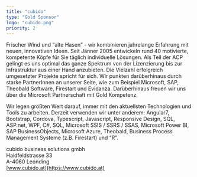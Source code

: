 ```yaml
---
title: "cubido"
type: "Gold Sponsor"
logo: "cubido.png"
priority: 2
---
```


Frischer Wind und “alte Hasen” - wir kombinieren jahrelange Erfahrung mit neuen, innovativen Ideen. Seit Jänner 2005 entwickeln rund 40 motivierte, kompetente Köpfe für Sie täglich individuelle Lösungen. Als Teil der ACP gelingt es uns optimal das ganze Spektrum von der Lizenzierung bis zur Infrastruktur aus einer Hand anzubieten. Die Vielzahl erfolgreich umgesetzter Projekte spricht für sich. Wir punkten darüberhinaus durch starke PartnerInnen an unserer Seite, wie zum Beispiel Microsoft, SAP, Theobald Software, Firestart und Evidanza. Darüberhinaus freuen wir uns über die Microsoft Partnerschaft mit Gold Kompetenz.

Wir legen größten Wert darauf, immer mit den aktuellsten Technologien und Tools zu arbeiten. Derzeit verwenden wir unter anderem: Angular7, Bootstrap, Cordova, Typescript, Javascript, Responsive Design, SQL, ASP.net, WPF, C#, SQL, Microsoft SSIS / SSRS / SSAS, Microsoft Power BI, SAP BusinessObjects, Microsoft Azure, Theobald, Business Process Management Systeme (z.B. Firestart) und “R”.

cubido business solutions gmbh  
Haidfeldstrasse 33  
A-4060 Leonding  
[www.cubido.at](https://www.cubido.at)